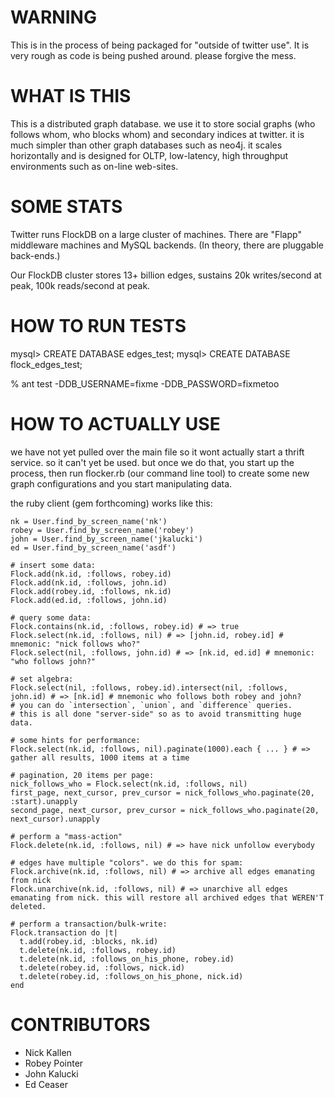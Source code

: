 # WARNING

This is in the process of being packaged for "outside of twitter use". It is very rough as code is being pushed around. please forgive the mess.

# WHAT IS THIS

This is a distributed graph database. we use it to store social graphs (who follows whom, who blocks whom) and secondary indices at twitter. it is much simpler than other graph databases such as neo4j. it scales horizontally and is designed for OLTP, low-latency, high throughput environments such as on-line web-sites.

# SOME STATS

Twitter runs FlockDB on a large cluster of machines. There are "Flapp" middleware machines and MySQL backends. (In theory, there are pluggable back-ends.)

Our FlockDB cluster stores 13+ billion edges, sustains 20k writes/second at peak, 100k reads/second at peak.

# HOW TO RUN TESTS

mysql> CREATE DATABASE edges_test;
mysql> CREATE DATABASE flock_edges_test;

% ant test -DDB_USERNAME=fixme -DDB_PASSWORD=fixmetoo

# HOW TO ACTUALLY USE

we have not yet pulled over the main file so it wont actually start a thrift service. so it can't yet be used.
but once we do that, you start up the process, then run flocker.rb (our command line tool) to create some new graph configurations and you start manipulating data.

the ruby client (gem forthcoming) works like this:

    nk = User.find_by_screen_name('nk')
    robey = User.find_by_screen_name('robey')
    john = User.find_by_screen_name('jkalucki')
    ed = User.find_by_screen_name('asdf')

    # insert some data:
    Flock.add(nk.id, :follows, robey.id)
    Flock.add(nk.id, :follows, john.id)
    Flock.add(robey.id, :follows, nk.id)
    Flock.add(ed.id, :follows, john.id)

    # query some data:
    Flock.contains(nk.id, :follows, robey.id) # => true
    Flock.select(nk.id, :follows, nil) # => [john.id, robey.id] # mnemonic: "nick follows who?"
    Flock.select(nil, :follows, john.id) # => [nk.id, ed.id] # mnemonic: "who follows john?"

    # set algebra:
    Flock.select(nil, :follows, robey.id).intersect(nil, :follows, john.id) # => [nk.id] # mnemonic who follows both robey and john?
    # you can do `intersection`, `union`, and `difference` queries.
    # this is all done "server-side" so as to avoid transmitting huge data.

    # some hints for performance:
    Flock.select(nk.id, :follows, nil).paginate(1000).each { ... } # => gather all results, 1000 items at a time

    # pagination, 20 items per page:
    nick_follows_who = Flock.select(nk.id, :follows, nil)
    first_page, next_cursor, prev_cursor = nick_follows_who.paginate(20, :start).unapply
    second_page, next_cursor, prev_cursor = nick_follows_who.paginate(20, next_cursor).unapply

    # perform a "mass-action"
    Flock.delete(nk.id, :follows, nil) # => have nick unfollow everybody

    # edges have multiple "colors". we do this for spam:
    Flock.archive(nk.id, :follows, nil) # => archive all edges emanating from nick
    Flock.unarchive(nk.id, :follows, nil) # => unarchive all edges emanating from nick. this will restore all archived edges that WEREN'T deleted.

    # perform a transaction/bulk-write:
    Flock.transaction do |t|
      t.add(robey.id, :blocks, nk.id)
      t.delete(nk.id, :follows, robey.id)
      t.delete(nk.id, :follows_on_his_phone, robey.id)
      t.delete(robey.id, :follows, nick.id)
      t.delete(robey.id, :follows_on_his_phone, nick.id)
    end

# CONTRIBUTORS

* Nick Kallen
* Robey Pointer
* John Kalucki
* Ed Ceaser